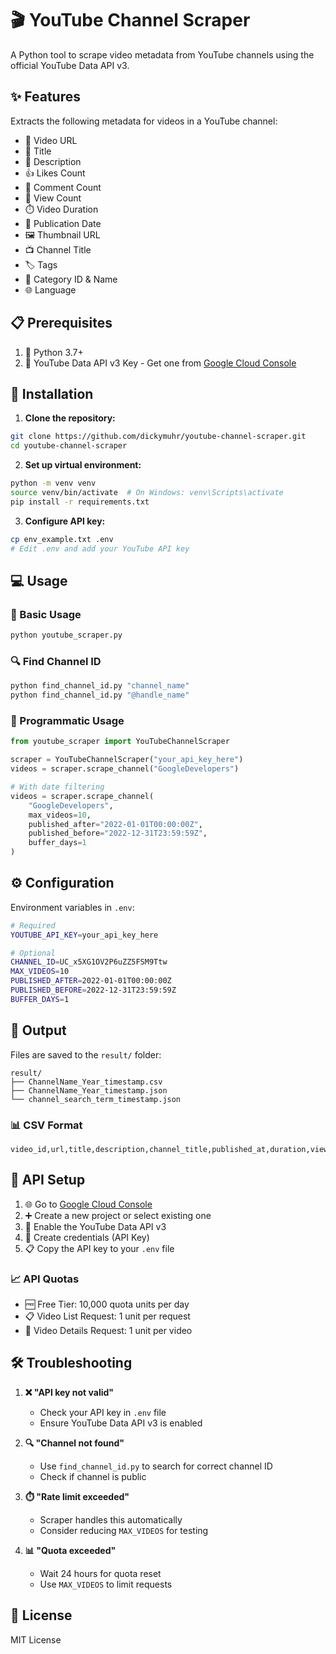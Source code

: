 # 🎬 YouTube Channel Scraper

A Python tool to scrape video metadata from YouTube channels using the official YouTube Data API v3.

## ✨ Features

Extracts the following metadata for videos in a YouTube channel:

- 🔗 Video URL
- 📝 Title
- 📄 Description
- 👍 Likes Count
- 💬 Comment Count
- 👀 View Count
- ⏱️ Video Duration
- 📅 Publication Date
- 🖼️ Thumbnail URL
- 📺 Channel Title
- 🏷️ Tags
- 📂 Category ID & Name
- 🌐 Language

## 📋 Prerequisites

1. 🐍 Python 3.7+
2. 🔑 YouTube Data API v3 Key - Get one from [Google Cloud Console](https://console.cloud.google.com/apis/credentials)

## 🚀 Installation

1. **Clone the repository:**
```bash
git clone https://github.com/dickymuhr/youtube-channel-scraper.git
cd youtube-channel-scraper
```

2. **Set up virtual environment:**
```bash
python -m venv venv
source venv/bin/activate  # On Windows: venv\Scripts\activate
pip install -r requirements.txt
```

3. **Configure API key:**
```bash
cp env_example.txt .env
# Edit .env and add your YouTube API key
```

## 💻 Usage

### 🎯 Basic Usage
```bash
python youtube_scraper.py
```

### 🔍 Find Channel ID
```bash
python find_channel_id.py "channel_name"
python find_channel_id.py "@handle_name"
```

### 🐍 Programmatic Usage
```python
from youtube_scraper import YouTubeChannelScraper

scraper = YouTubeChannelScraper("your_api_key_here")
videos = scraper.scrape_channel("GoogleDevelopers")

# With date filtering
videos = scraper.scrape_channel(
    "GoogleDevelopers",
    max_videos=10,
    published_after="2022-01-01T00:00:00Z",
    published_before="2022-12-31T23:59:59Z",
    buffer_days=1
)
```

## ⚙️ Configuration

Environment variables in `.env`:

```bash
# Required
YOUTUBE_API_KEY=your_api_key_here

# Optional
CHANNEL_ID=UC_x5XG1OV2P6uZZ5FSM9Ttw
MAX_VIDEOS=10
PUBLISHED_AFTER=2022-01-01T00:00:00Z
PUBLISHED_BEFORE=2022-12-31T23:59:59Z
BUFFER_DAYS=1
```

## 📁 Output

Files are saved to the `result/` folder:

```
result/
├── ChannelName_Year_timestamp.csv
├── ChannelName_Year_timestamp.json
└── channel_search_term_timestamp.json
```

### 📊 CSV Format
```csv
video_id,url,title,description,channel_title,published_at,duration,view_count,like_count,comment_count,thumbnail_url,tags,category_id,language,category_name
```

## 🔧 API Setup

1. 🌐 Go to [Google Cloud Console](https://console.cloud.google.com/)
2. ➕ Create a new project or select existing one
3. 🔌 Enable the YouTube Data API v3
4. 🔑 Create credentials (API Key)
5. 📋 Copy the API key to your `.env` file

### 📈 API Quotas
- 🆓 Free Tier: 10,000 quota units per day
- 📋 Video List Request: 1 unit per request
- 🎥 Video Details Request: 1 unit per video

## 🛠️ Troubleshooting

1. **❌ "API key not valid"**
   - Check your API key in `.env` file
   - Ensure YouTube Data API v3 is enabled

2. **🔍 "Channel not found"**
   - Use `find_channel_id.py` to search for correct channel ID
   - Check if channel is public

3. **⏱️ "Rate limit exceeded"**
   - Scraper handles this automatically
   - Consider reducing `MAX_VIDEOS` for testing

4. **📊 "Quota exceeded"**
   - Wait 24 hours for quota reset
   - Use `MAX_VIDEOS` to limit requests

## 📄 License

MIT License